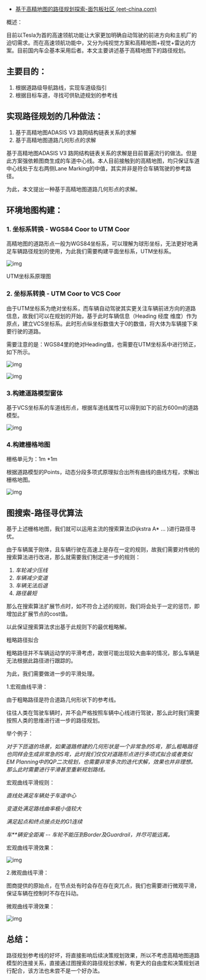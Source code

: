 - [基于高精地图的路径规划探索-面包板社区 (eet-china.com)](https://www.eet-china.com/mp/a147477.html)

概述：

目前以Tesla为首的高速领航功能让大家更加明确自动驾驶的前进方向和主机厂的迫切需求。而在高速领航功能中，又分为纯视觉方案和高精地图+视觉+雷达的方案。目前国内车企基本采用后者。本文主要讲述基于高精地图下的路径规划。

## 主要目的：

1. 根据道路级导航路线，实现车道级指引
2. 根据目标车道，寻找可供轨迹规划的参考线

## 实现路径规划的几种做法：

1. 基于高精地图ADASIS V3 路网结构链表关系的求解
2. 基于高精地图道路几何形点的求解

基于高精地图ADASIS V3 路网结构链表关系的求解是目前普遍流行的做法。但是此方案强依赖图商生成的车道中心线。本人目前接触到的高精地图，均只保证车道中心线处于左右两侧Lane Marking的中值，其实并非是符合车辆驾驶的参考路径。

为此，本文提出一种基于高精地图道路几何形点的求解。

## 环境地图构建：

### 1. 坐标系转换 - WGS84 Coor to UTM Coor

高精地图的道路形点一般为WGS84坐标系，可以理解为球形坐标，无法更好地满足车辆路径规划的使用，为此我们需要构建平面坐标系，UTM坐标系。

![img](http://mianbaoban-assets.oss-cn-shenzhen.aliyuncs.com/xinyu-images/MBXY-CR-296a38d548bf8c2a48699cd857dd3924.png)

UTM坐标系原理图

### 2. 坐标系转换 - UTM Coor to VCS Coor

由于UTM坐标系为绝对坐标系，而车辆自动驾驶其实更关注车辆前进方向的道路信息，故我们可以在规划的开始，基于此时车辆信息（Heading 经度 维度）作为原点，建立VCS坐标系。此时形点纵坐标数值大于0的数值，将大体为车辆接下来要行驶的道路。

需要注意的是：WGS84里的绝对Heading值，也需要在UTM坐标系中进行矫正，如下所示。

![img](http://mianbaoban-assets.oss-cn-shenzhen.aliyuncs.com/xinyu-images/MBXY-CR-c92d72e3093b5dba75a6d8f09259046d.png)

![img](http://mianbaoban-assets.oss-cn-shenzhen.aliyuncs.com/xinyu-images/MBXY-CR-7b946507280006cc129ab00a672ca2f3.png)

### 3.构建道路模型窗体

基于VCS坐标系的车道线形点，根据车道线属性可以得到如下的前方600m的道路模型。

![img](http://mianbaoban-assets.oss-cn-shenzhen.aliyuncs.com/xinyu-images/MBXY-CR-108b28c425117182d7ef4161aaa97700.png)

### 4.构建栅格地图

栅格单元为：1m *1m

根据道路模型的Points，动态分段多项式原理拟合出所有曲线的曲线方程，求解出栅格地图。

![img](http://mianbaoban-assets.oss-cn-shenzhen.aliyuncs.com/xinyu-images/MBXY-CR-c6095db8449b0478f995aa0a7a4b768f.png)

## 图搜索-路径寻优算法

基于上述栅格地图，我们就可以运用主流的搜索算法(Dijkstra A* ... )进行路径寻优。

由于车辆属于刚体，且车辆行驶在高速上是存在一定的规则，故我们需要对传统的搜索算法进行改进，那么就需要我们制定进一步的规则：

1. *车轮减少压线*
2. *车辆减少变道*
3. *车辆无法后退*
4. *路径最短*

那么在搜索算法扩展节点时，如不符合上述的规则，我们将会处于一定的惩罚，即增加此扩展节点的cost值。

以此保证搜索算法求出基于此规则下的最优粗略解。

粗略路径拟合

粗略路径并不车辆运动学的平滑考虑，故很可能出现较大曲率的情况，那么车辆是无法根据此路径进行跟踪的。

为此，我们需要做进一步的平滑处理。

1.宏观曲线平滑：

由于粗略路径是符合道路几何形状下的参考线。

往往人类在驾驶车辆时，并不会严格按照车辆中心线进行驾驶，那么此时我们需要按照人类的思维进行进一步的路径规划。

举个例子：

*对于下匝道的场景，如果道路修建的几何形状是一个非常急的S弯，那么粗略路径也同样会生成非常急的S弯，此时我们仅仅对道路形点进行多项式拟合或者类似EM Planning中的QP二次规划，也需要非常多次的迭代求解，效果也并非理想。那么此时需要进行平滑甚至重新规划路线。*

宏观曲线平滑规则：

*直线处满足车辆处于车道中心*

*变道处满足路线曲率极小值较大*

*满足起点和终点接点处的G1连续*

*车**辆安全距离 -- 车轮不能压到Border及Guardrail，并尽可能远离。*

宏观曲线平滑效果：

![img](http://mianbaoban-assets.oss-cn-shenzhen.aliyuncs.com/xinyu-images/MBXY-CR-ed9b65eef90c4b1f4cc0545b543c8805.png)



2.微观曲线平滑：

图商提供的原始点，在节点处有时会存在存在突兀点，我们也需要进行微观平滑，保证车辆在控制时不存在抖动。

微观曲线平滑效果：

![img](http://mianbaoban-assets.oss-cn-shenzhen.aliyuncs.com/xinyu-images/MBXY-CR-7f5bccefb0761a4fd3e78b6182b4e4a7.png)

## 总结：

路径规划参考线的好坏，将直接影响后续决策规划效果，所以不考虑高精地图道路模型的连接关系，直接通过图搜索的路径规划求解，有更大的自由度和决策规划进行配合，该方法也未尝不是一个好办法。